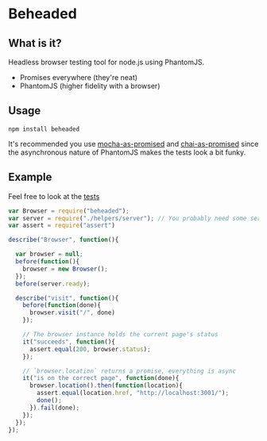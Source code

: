 # Beheaded

## What is it?

Headless browser testing tool for node.js using PhantomJS.

- Promises everywhere (they're neat)
- PhantomJS (higher fidelity with a browser)

## Usage

```
npm install beheaded
```

It's recommended you use [mocha-as-promised](https://github.com/domenic/mocha-as-promised) and [chai-as-promised](https://github.com/domenic/chai-as-promised/) since the asynchronous nature of PhantomJS makes the tests look a bit funky.

## Example

Feel free to look at the [tests](https://github.com/MongoHQ/beheaded/blob/master/test/browser_test.coffee)

```javascript
var Browser = require("beheaded");
var server = require("./helpers/server"); // You probably need some server to test.
var assert = require("assert")

describe("Browser", function(){

  var browser = null;
  before(function(){
    browser = new Browser();
  });
  before(server.ready);

  describe("visit", function(){
    before(function(done){
      browser.visit("/", done)
    });

    // The browser instance holds the current page's status
    it("succeeds", function(){
      assert.equal(200, browser.status);
    });

    // `browser.location` returns a promise, everything is async
    it("is on the correct page", function(done){
      browser.location().then(function(location){
        assert.equal(location.href, "http://localhost:3001/");
        done();
      }).fail(done);
    });
  });
});
```
